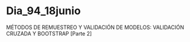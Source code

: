# Dia_94_18junio
  MÉTODOS DE REMUESTREO Y VALIDACIÓN DE MODELOS: VALIDACIÓN CRUZADA Y BOOTSTRAP [Parte 2] 
